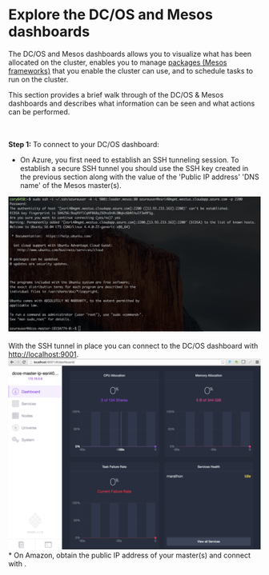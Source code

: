 # Explore the DC/OS and Mesos dashboards<br>

The DC/OS and Mesos dashboards allows you to visualize what has been allocated on the cluster, enables you to manage <a href="https://github.com/mesosphere/universe/tree/version-3.x/repo/packages">packages (Mesos frameworks)</a> that you enable the cluster can use, and to schedule tasks to run on the cluster.

This section provides a brief walk through of the DC/OS & Mesos dashboards and describes what information can be seen and what actions can be performed.

<br><br><b>Step 1:</b> To connect to your DC/OS dashboard:
* On Azure, you first need to establish an SSH tunneling session.  To establish a secure SSH tunnel you should use the SSH key created in the previous section along with the value of the 'Public IP address' 'DNS name' of the Mesos master(s).
<img src="../images/01-acs-setup/acs-create-20.png"/>
<br><br>With the SSH tunnel in place you can connect to the DC/OS dashboard with <a href="http://localhost:9001">http://localhost:9001</a>.
<img src="../images/01-acs-setup/acs-create-21.png"/>
* On Amazon, obtain the public IP address of your master(s) and connect with <your master(s) url>.

